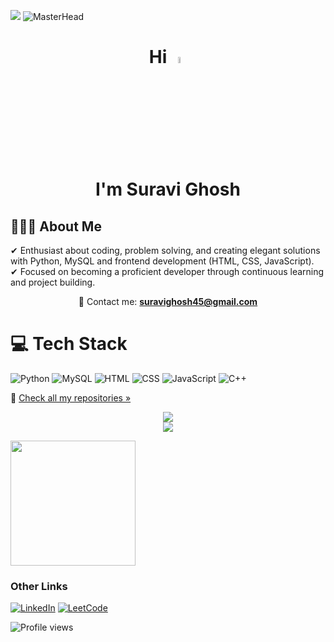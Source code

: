 ![](https://hit.yhype.me/github/profile?account_id=60171953)
![MasterHead](https://user-images.githubusercontent.com/109351602/202650321-7f4da361-f98f-4345-8df4-adf352a11322.gif)

<h1 align="center">
  Hi <img src="https://user-images.githubusercontent.com/74038190/214644152-52f47eb3-5e31-4f47-8758-05c9468d5596.gif" width="5%" alt="wave"/>
  <br> I'm Suravi Ghosh
</h1>

<section align="left">

#  👩🏻‍💻 About Me
  ✔ Enthusiast about coding, problem solving, and creating elegant solutions with Python, MySQL and frontend development (HTML, CSS, JavaScript).<br>
  ✔ Focused on becoming a proficient developer through continuous learning and project building.


<p align="center">
  &#128231; Contact me: <a href="mailto:suravighosh45@gmail.com"><b>suravighosh45@gmail.com</b></a>
</p>

</section>

# 💻 Tech Stack
  ![Python](https://img.shields.io/badge/Python-3776AB?style=for-the-badge&logo=python&logoColor=white)
  ![MySQL](https://img.shields.io/badge/MySQL-00000F?style=for-the-badge&logo=mysql&logoColor=white)
  ![HTML](https://img.shields.io/badge/HTML5-E34F26?style=for-the-badge&logo=html5&logoColor=white)
  ![CSS](https://img.shields.io/badge/CSS3-1572B6?style=for-the-badge&logo=css3&logoColor=white)
  ![JavaScript](https://img.shields.io/badge/JavaScript-F7DF1E?style=for-the-badge&logo=javascript&logoColor=black)
  ![C++](https://img.shields.io/badge/C++-00599C?style=for-the-badge&logo=c%2B%2B&logoColor=white)


  🔎 [Check all my repositories »](https://github.com/suravighosh45?tab=repositories)

<p align="center">
  <img src="https://github-readme-stats.vercel.app/api?username=suravighosh45&show_icons=true&theme=tokyonight" />

  <br>
  <img src="https://github-readme-stats.vercel.app/api/top-langs/?username=suravighosh45&layout=compact&theme=tokyonight" />
</p>

<p align="left">
  <img src="https://github.com/Anmol-Baranwal/Cool-GIFs-For-GitHub/assets/74038190/9d0fd0c4-5c7f-4122-b884-64a1e1685d2d" width="200" />
</p>

### Other Links
  [![LinkedIn](https://img.shields.io/badge/LinkedIn-0077B5?style=for-the-badge&logo=linkedin&logoColor=white)](https://www.linkedin.com/in/suravi-ghosh-225aab291/)
  [![LeetCode](https://img.shields.io/badge/LeetCode-FFA116?style=for-the-badge&logo=leetcode&logoColor=black)](https://leetcode.com/suravighosh45/)

  ![Profile views](https://komarev.com/ghpvc/?username=suravighosh45&color=blue)

